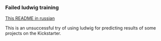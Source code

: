 ### Failed ludwig training

[This README in russian](README.ru.md)

This is an unsuccessful try of using ludwig for predicting results of some projects on the Kickstarter.
